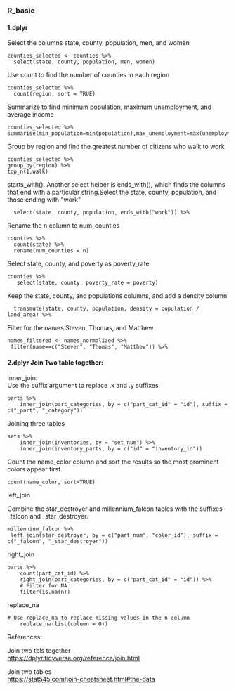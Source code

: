 ### R_basic
#### 1.dplyr
Select the columns state, county, population, men, and women
```
counties_selected <- counties %>%
  select(state, county, population, men, women)
 ```
Use count to find the number of counties in each region
```
counties_selected %>%
  count(region, sort = TRUE)
  ```
  Summarize to find minimum population, maximum unemployment, and average income
  ```
counties_selected %>%
 summarise(min_population=min(population),max_unemployment=max(unemployment),average_income=mean(income)) 
 ```
Group by region and find the greatest number of citizens who walk to work
```
counties_selected %>%
group_by(region) %>%
top_n(1,walk)
```
starts_with(). Another select helper is ends_with(), which finds the columns that end with a particular string.Select the state, county, population, and those ending with "work"
```
  select(state, county, population, ends_with("work")) %>% 
```
Rename the n column to num_counties
```
counties %>%
  count(state) %>%
  rename(num_counties = n)
  ```
Select state, county, and poverty as poverty_rate
```
counties %>%
   select(state, county, poverty_rate = poverty)
   ```
Keep the state, county, and populations columns, and add a density column
```
  transmute(state, county, population, density = population / land_area) %>%
```
Filter for the names Steven, Thomas, and Matthew
```
names_filtered <- names_normalized %>%
 filter(name==c("Steven", "Thomas", "Matthew")) %>%
 ```
#### 2.dplyr Join Two table together:
inner_join:
<br>Use the suffix argument to replace .x and .y suffixes
```
parts %>% 
	inner_join(part_categories, by = c("part_cat_id" = "id"), suffix = c("_part", "_category"))
```
Joining three tables
```
sets %>%
	inner_join(inventories, by = "set_num") %>%
	inner_join(inventory_parts, by = c("id" = "inventory_id"))
```

Count the name_color column and sort the results so the most prominent colors appear first.
```
count(name_color, sort=TRUE)
```

left_join

Combine the star_destroyer and millennium_falcon tables with the suffixes _falcon and _star_destroyer.
 ```
millennium_falcon %>%
  left_join(star_destroyer, by = c("part_num", "color_id"), suffix = c("_falcon", "_star_destroyer"))
```  
right_join
```
parts %>%
	count(part_cat_id) %>%
	right_join(part_categories, by = c("part_cat_id" = "id")) %>%
	# Filter for NA
	filter(is.na(n))
```
replace_na
```
# Use replace_na to replace missing values in the n column
	replace_na(list(column = 0))
```
References:

Join two tbls together
<br>https://dplyr.tidyverse.org/reference/join.html

Join two tables
<br>https://stat545.com/join-cheatsheet.html#the-data
